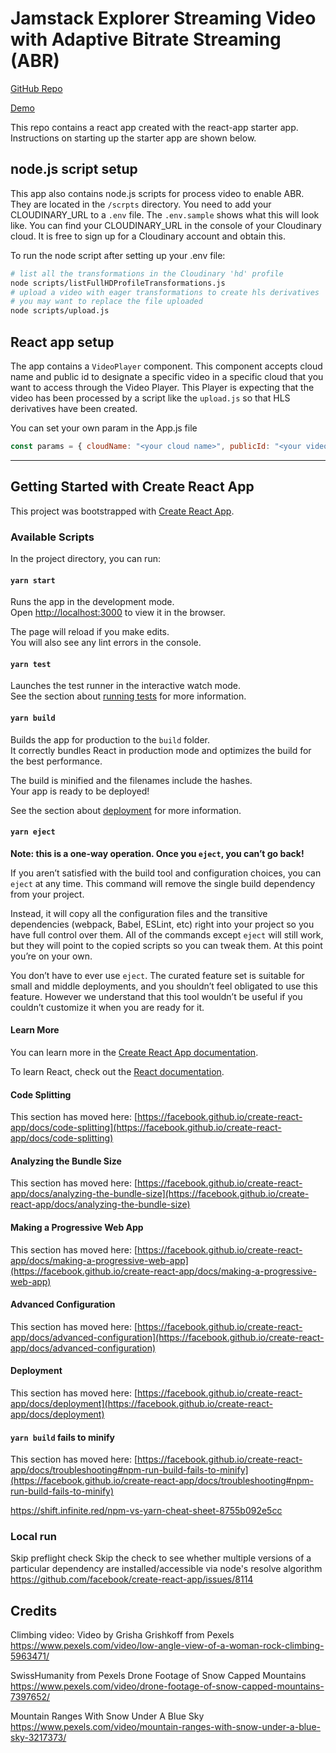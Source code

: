 # Jamstack Explorer Streaming Video with Adaptive Bitrate Streaming (ABR)

[GitHub Repo](https://streaming-video-with-abr.netlify.app/)

[Demo](https://streaming-video-with-abr.netlify.app/)

This repo contains a react app created with the react-app starter app. Instructions on starting up the starter app are shown below.

## node.js script setup

This app also contains node.js scripts for process video to enable ABR. They are located in the `/scrpts` directory.  You need to add your CLOUDINARY_URL to a `.env` file.  The `.env.sample` shows what this will look like.  You can find your CLOUDINARY_URL in the console of your Cloudinary cloud. It is free to sign up for a Cloudinary account and obtain this.

To run the node script after setting up your .env file:

```bash
# list all the transformations in the Cloudinary 'hd' profile
node scripts/listFullHDProfileTransformations.js
# upload a video with eager transformations to create hls derivatives
# you may want to replace the file uploaded
node scripts/upload.js
```

## React app setup

The app contains a `VideoPlayer` component.  This component accepts cloud name and public id
to designate a specific video in a specific cloud that you want to access through the Video Player.  This Player is expecting that the video has been processed by a script like the `upload.js` so that HLS derivatives have been created.

You can set your own param in the App.js file

```JavaScript
const params = { cloudName: "<your cloud name>", publicId: "<your video public id>" };
```

<hr>

## Getting Started with Create React App

This project was bootstrapped with [Create React App](https://github.com/facebook/create-react-app).

### Available Scripts

In the project directory, you can run:

#### `yarn start`

Runs the app in the development mode.\
Open [http://localhost:3000](http://localhost:3000) to view it in the browser.

The page will reload if you make edits.\
You will also see any lint errors in the console.

#### `yarn test`

Launches the test runner in the interactive watch mode.\
See the section about [running tests](https://facebook.github.io/create-react-app/docs/running-tests) for more information.

#### `yarn build`

Builds the app for production to the `build` folder.\
It correctly bundles React in production mode and optimizes the build for the best performance.

The build is minified and the filenames include the hashes.\
Your app is ready to be deployed!

See the section about [deployment](https://facebook.github.io/create-react-app/docs/deployment) for more information.

#### `yarn eject`

**Note: this is a one-way operation. Once you `eject`, you can’t go back!**

If you aren’t satisfied with the build tool and configuration choices, you can `eject` at any time. This command will remove the single build dependency from your project.

Instead, it will copy all the configuration files and the transitive dependencies (webpack, Babel, ESLint, etc) right into your project so you have full control over them. All of the commands except `eject` will still work, but they will point to the copied scripts so you can tweak them. At this point you’re on your own.

You don’t have to ever use `eject`. The curated feature set is suitable for small and middle deployments, and you shouldn’t feel obligated to use this feature. However we understand that this tool wouldn’t be useful if you couldn’t customize it when you are ready for it.

#### Learn More

You can learn more in the [Create React App documentation](https://facebook.github.io/create-react-app/docs/getting-started).

To learn React, check out the [React documentation](https://reactjs.org/).

#### Code Splitting

This section has moved here: [https://facebook.github.io/create-react-app/docs/code-splitting](https://facebook.github.io/create-react-app/docs/code-splitting)

#### Analyzing the Bundle Size

This section has moved here: [https://facebook.github.io/create-react-app/docs/analyzing-the-bundle-size](https://facebook.github.io/create-react-app/docs/analyzing-the-bundle-size)

#### Making a Progressive Web App

This section has moved here: [https://facebook.github.io/create-react-app/docs/making-a-progressive-web-app](https://facebook.github.io/create-react-app/docs/making-a-progressive-web-app)

#### Advanced Configuration

This section has moved here: [https://facebook.github.io/create-react-app/docs/advanced-configuration](https://facebook.github.io/create-react-app/docs/advanced-configuration)

#### Deployment

This section has moved here: [https://facebook.github.io/create-react-app/docs/deployment](https://facebook.github.io/create-react-app/docs/deployment)

#### `yarn build` fails to minify

This section has moved here: [https://facebook.github.io/create-react-app/docs/troubleshooting#npm-run-build-fails-to-minify](https://facebook.github.io/create-react-app/docs/troubleshooting#npm-run-build-fails-to-minify)


https://shift.infinite.red/npm-vs-yarn-cheat-sheet-8755b092e5cc


### Local run
Skip preflight check 
Skip the check to see whether multiple versions of a particular dependency are installed/accessible via node's resolve algorithm
https://github.com/facebook/create-react-app/issues/8114

## Credits
Climbing video: Video by Grisha Grishkoff from Pexels
https://www.pexels.com/video/low-angle-view-of-a-woman-rock-climbing-5963471/

SwissHumanity from Pexels
Drone Footage of Snow Capped Mountains
https://www.pexels.com/video/drone-footage-of-snow-capped-mountains-7397652/

Mountain Ranges With Snow Under A Blue Sky
https://www.pexels.com/video/mountain-ranges-with-snow-under-a-blue-sky-3217373/





